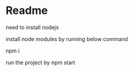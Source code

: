 # Readme

need to install nodejs

install node modules by running below command

npm i

run the project by npm start
